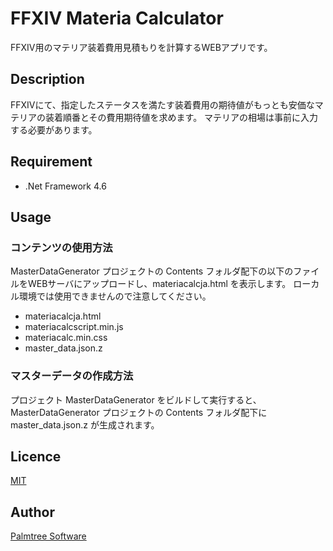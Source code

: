FFXIV Materia Calculator
====

FFXIV用のマテリア装着費用見積もりを計算するWEBアプリです。

## Description
FFXIVにて、指定したステータスを満たす装着費用の期待値がもっとも安価なマテリアの装着順番とその費用期待値を求めます。 
マテリアの相場は事前に入力する必要があります。

## Requirement
- .Net Framework 4.6

## Usage

### コンテンツの使用方法

MasterDataGenerator プロジェクトの Contents フォルダ配下の以下のファイルをWEBサーバにアップロードし、materiacalcja.html を表示します。 
ローカル環境では使用できませんので注意してください。
- materiacalcja.html
- materiacalcscript.min.js
- materiacalc.min.css
- master_data.json.z

### マスターデータの作成方法
プロジェクト MasterDataGenerator をビルドして実行すると、MasterDataGenerator プロジェクトの Contents フォルダ配下に master_data.json.z が生成されます。

## Licence

[MIT](https://github.com/rougemeilland/ffxivmateriacalculator/blob/master/LICENCE.txt)

## Author

[Palmtree Software](https://github.com/rougemeilland/)
